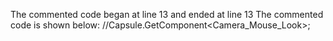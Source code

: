 The commented code began at line 13 and ended at line 13
The commented code is shown below:
    //Capsule.GetComponent<Camera_Mouse_Look>;


